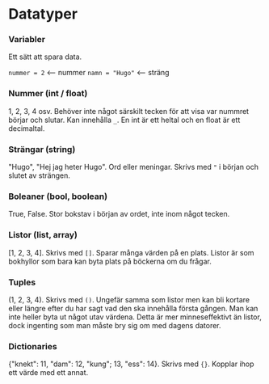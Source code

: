 # Datatyper

### Variabler
Ett sätt att spara data.

`nummer = 2` <-- nummer
`namn = "Hugo"` <-- sträng

### Nummer (int / float)
1, 2, 3, 4 osv. Behöver inte något särskilt tecken för att visa var nummret börjar och slutar. Kan innehålla `_`. En int är ett heltal och en float är ett decimaltal.

### Strängar (string)
"Hugo", "Hej jag heter Hugo". Ord eller meningar. Skrivs med `"` i början och slutet av strängen.

### Boleaner (bool, boolean)
True, False. Stor bokstav i början av ordet, inte inom något tecken.

### Listor (list, array)
[1, 2, 3, 4]. Skrivs med `[]`. Sparar många värden på en plats. Listor är som bokhyllor som bara kan byta plats på böckerna om du frågar.

### Tuples
(1, 2, 3, 4). Skrivs med `()`. Ungefär samma som listor men kan bli kortare eller längre efter du har sagt vad den ska innehålla första gången. Man kan inte heller byta ut något utav värdena. Detta är mer minneseffektivt än listor, dock ingenting som man måste bry sig om med dagens datorer.

### Dictionaries
{"knekt": 11, "dam": 12, "kung"; 13, "ess": 14}. Skrivs med `{}`. Kopplar ihop ett värde med ett annat.